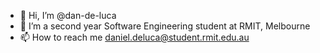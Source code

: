 - 👋 Hi, I’m @dan-de-luca
- 🌱 I’m a second year Software Engineering student at RMIT, Melbourne
- 📫 How to reach me daniel.deluca@student.rmit.edu.au


<!---
dan-de-luca/dan-de-luca is a ✨ special ✨ repository because its `README.md` (this file) appears on your GitHub profile.
You can click the Preview link to take a look at your changes.
--->

